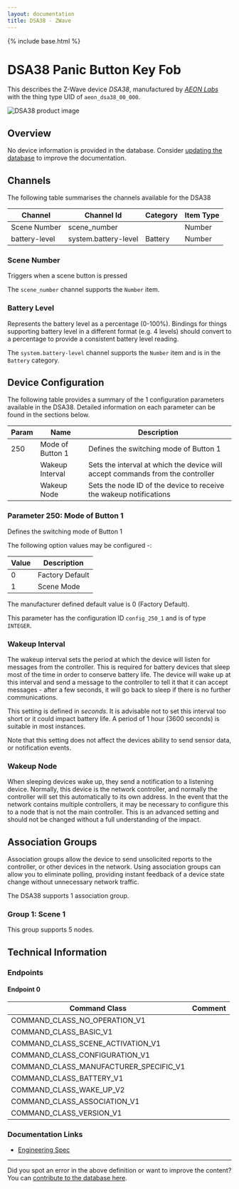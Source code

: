 ```yaml
---
layout: documentation
title: DSA38 - ZWave
---
```


{% include base.html %}

# DSA38 Panic Button Key Fob
This describes the Z-Wave device *DSA38*, manufactured by *[AEON Labs](http://aeotec.com/)* with the thing type UID of ```aeon_dsa38_00_000```.

<img src="https://www.cd-jackson.com/zwave_device_uploads/88/88_default.jpg" alt="DSA38 product image">


## Overview

No device information is provided in the database. Consider [updating the database](http://www.cd-jackson.com/index.php/zwave/zwave-device-database/zwave-device-list/devicesummary/88) to improve the documentation.

## Channels

The following table summarises the channels available for the DSA38

| Channel | Channel Id | Category | Item Type |
|---------|------------|----------|-----------|
| Scene Number | scene_number |  | Number | 
| battery-level | system.battery-level | Battery | Number |

### Scene Number

Triggers when a scene button is pressed

The ```scene_number``` channel supports the ```Number``` item.

### Battery Level

Represents the battery level as a percentage (0-100%). Bindings for things supporting battery level in a different format (e.g. 4 levels) should convert to a percentage to provide a consistent battery level reading.

The ```system.battery-level``` channel supports the ```Number``` item and is in the ```Battery``` category.



## Device Configuration

The following table provides a summary of the 1 configuration parameters available in the DSA38.
Detailed information on each parameter can be found in the sections below.

| Param | Name  | Description |
|-------|-------|-------------|
| 250 | Mode of Button 1  | Defines the switching mode of Button 1 |
|  | Wakeup Interval | Sets the interval at which the device will accept commands from the controller |
|  | Wakeup Node | Sets the node ID of the device to receive the wakeup notifications |

### Parameter 250: Mode of Button 1 

Defines the switching mode of Button 1

The following option values may be configured -:

| Value  | Description |
|--------|-------------|
| 0 | Factory Default |
| 1 | Scene Mode |

The manufacturer defined default value is 0 (Factory Default).

This parameter has the configuration ID ```config_250_1``` and is of type ```INTEGER```.

### Wakeup Interval

The wakeup interval sets the period at which the device will listen for messages from the controller. This is required for battery devices that sleep most of the time in order to conserve battery life. The device will wake up at this interval and send a message to the controller to tell it that it can accept messages - after a few seconds, it will go back to sleep if there is no further communications. 

This setting is defined in *seconds*. It is advisable not to set this interval too short or it could impact battery life. A period of 1 hour (3600 seconds) is suitable in most instances.

Note that this setting does not affect the devices ability to send sensor data, or notification events.

### Wakeup Node

When sleeping devices wake up, they send a notification to a listening device. Normally, this device is the network controller, and normally the controller will set this automatically to its own address.
In the event that the network contains multiple controllers, it may be necessary to configure this to a node that is not the main controller. This is an advanced setting and should not be changed without a full understanding of the impact.


## Association Groups

Association groups allow the device to send unsolicited reports to the controller, or other devices in the network. Using association groups can allow you to eliminate polling, providing instant feedback of a device state change without unnecessary network traffic.

The DSA38 supports 1 association group.

### Group 1: Scene 1


This group supports 5 nodes.

## Technical Information

### Endpoints

#### Endpoint 0

| Command Class | Comment |
|---------------|---------|
| COMMAND_CLASS_NO_OPERATION_V1| |
| COMMAND_CLASS_BASIC_V1| |
| COMMAND_CLASS_SCENE_ACTIVATION_V1| |
| COMMAND_CLASS_CONFIGURATION_V1| |
| COMMAND_CLASS_MANUFACTURER_SPECIFIC_V1| |
| COMMAND_CLASS_BATTERY_V1| |
| COMMAND_CLASS_WAKE_UP_V2| |
| COMMAND_CLASS_ASSOCIATION_V1| |
| COMMAND_CLASS_VERSION_V1| |

### Documentation Links

* [Engineering Spec](https://www.cd-jackson.com/zwave_device_uploads/88/5-Panic-Button.pdf)

---

Did you spot an error in the above definition or want to improve the content?
You can [contribute to the database here](http://www.cd-jackson.com/index.php/zwave/zwave-device-database/zwave-device-list/devicesummary/88).
